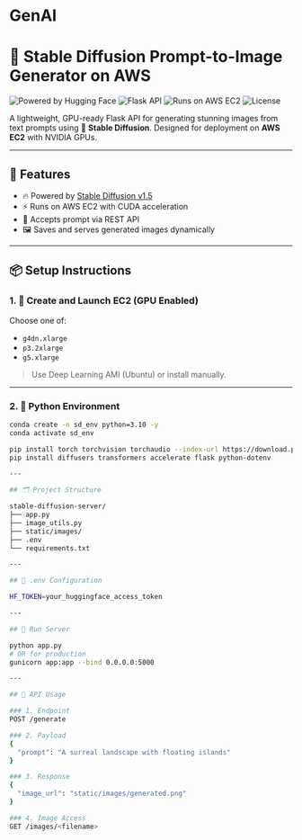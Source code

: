 # GenAI

# 🎨 Stable Diffusion Prompt-to-Image Generator on AWS

![Powered by Hugging Face](https://img.shields.io/badge/HuggingFace-Diffusers-yellow)
![Flask API](https://img.shields.io/badge/Backend-Flask-blue)
![Runs on AWS EC2](https://img.shields.io/badge/Cloud-AWS-green)
![License](https://img.shields.io/badge/License-MIT-lightgrey)

A lightweight, GPU-ready Flask API for generating stunning images from text prompts using 🤗 **Stable Diffusion**. Designed for deployment on **AWS EC2** with NVIDIA GPUs.

---

## 🚀 Features

- 🔥 Powered by [Stable Diffusion v1.5](https://huggingface.co/runwayml/stable-diffusion-v1-5)
- ⚡ Runs on AWS EC2 with CUDA acceleration
- 🎯 Accepts prompt via REST API
- 🖼️ Saves and serves generated images dynamically

---

## 📦 Setup Instructions

### 1. 🔧 Create and Launch EC2 (GPU Enabled)
Choose one of:
- `g4dn.xlarge`
- `p3.2xlarge`
- `g5.xlarge`

> Use Deep Learning AMI (Ubuntu) or install manually.

---

### 2. 🐍 Python Environment

```bash
conda create -n sd_env python=3.10 -y
conda activate sd_env

pip install torch torchvision torchaudio --index-url https://download.pytorch.org/whl/cu118
pip install diffusers transformers accelerate flask python-dotenv

---

## 🗂️ Project Structure

stable-diffusion-server/
├── app.py
├── image_utils.py
├── static/images/
├── .env
└── requirements.txt

---

## 📄 .env Configuration

HF_TOKEN=your_huggingface_access_token

---

## 🧠 Run Server

python app.py
# OR for production
gunicorn app:app --bind 0.0.0.0:5000

---

## 🔁 API Usage

### 1. Endpoint
POST /generate

### 2. Payload
{
  "prompt": "A surreal landscape with floating islands"
}

### 3. Response
{
  "image_url": "static/images/generated.png"
}

### 4. Image Access
GET /images/<filename>
